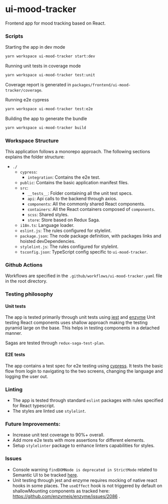 # ui-mood-tracker
Frontend app for mood tracking based on React.

### Scripts
Starting the app in dev mode
```sh
yarn workspace ui-mood-tracker start:dev
```

Running unit tests in coverage mode
```sh
yarn workspace ui-mood-tracker test:unit
```
Coverage report is generated in `packages/frontend/ui-mood-tracker/coverage`.

Running e2e cypress
```sh
yarn workspace ui-mood-tracker test:e2e
```

Building the app to generate the bundle
```sh
yarn workspace ui-mood-tracker build
```

### Workspace Structure
This application follows a monorepo approach. The following sections explains the folder structure:

- `./`
    - `cypress`: 
      - `integration`: Contains the e2e test.
    - `public`: Contains the basic application manifest files.
    - `src`:
      - `__tests__`: Folder containing all the unit test specs.
      - `api`: Api calls to the backend through axios.
      - `components`: All the commonly shared React components.
      - `containers`: All the React containers composed of `components`.
      - `scss`: Shared styles.
      - `store`: Store based on Redux Saga.
    - `i18n.ts`: Language loader.
    - `eslint.js`: The rules configured for stylelint.
    - `package.json`: The node package definition, with packages links and hoisted devDependencies.
    - `stylelint.js`: The rules configured for stylelint.  
    - `tsconfig.json`: TypeScript config specific to `ui-mood-tracker`.
    
### Github Actions
 Workflows are specified in the `.github/workflows/ui-mood-tracker.yaml` file in the root directory.

### Testing philosophy

#### Unit tests
The app is tested primarily through unit tests using [jest](https://jestjs.io/) and [enzyme](https://enzymejs.github.io/enzyme/)
Unit testing React components uses shallow approach making the testing pyramid large on the base. This helps in testing
components in a detached manner.

Sagas are tested through `redux-saga-test-plan`.

#### E2E tests
The app contains a test spec for e2e testing using [cypress](https://www.cypress.io/). It tests the basic flow
from login to navigating to the two screens, changing the language and logging the user out.

### Linting
- The app is tested through standard `eslint` packages with rules specified for React typescript.
- The styles are linted use `stylelint`.

### Future Improvements:
- Increase unit test coverage to 90%+ overall.
- Add more e2e tests with more assertions for different elements.
- Setup `stylelinter` package to enhance linters capabilities for styles. 

### Issues
- Console warning `findDOMNode is deprecated in StrictMode` related to Semantic UI to be tracked
  [here](https://github.com/Semantic-Org/Semantic-UI-React/issues/3819).
- Unit testing through jest and enzyme requires mocking of native react hooks in some places. The `useEffect`
  hook is not triggered by default on shallowMounting components as tracked here:
  https://github.com/enzymejs/enzyme/issues/2086 .
  


